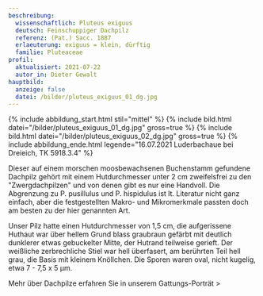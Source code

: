 ```yaml
---
beschreibung:
  wissenschaftlich: Pluteus exiguus
  deutsch: Feinschuppiger Dachpilz
  referenz: (Pat.) Sacc. 1887
  erlaeuterung: exiguus = klein, dürftig
  familie: Pluteaceae
profil:
  aktualisiert: 2021-07-22
  autor_in: Dieter Gewalt
hauptbild:
  anzeige: false
  datei: /bilder/pluteus_exiguus_01_dg.jpg
---
```

{% include abbildung_start.html stil="mittel" %}
{% include bild.html datei="/bilder/pluteus_exiguus_01_dg.jpg" gross=true %}
{% include bild.html datei="/bilder/pluteus_exiguus_02_dg.jpg" gross=true %}
{% include abbildung_ende.html legende="16.07.2021 Luderbachaue bei Dreieich, TK 5918.3.4" %}

Dieser auf einem morschen moosbewachsenen Buchenstamm gefundene Dachpilz gehört mit einem Hutdurchmesser unter 2 cm zweifelsfrei zu den "Zwergdachpilzen" und von denen gibt es nur eine Handvoll. Die Abgrenzung zu P. pusillulus und P. hispidulus ist lt. Literatur nicht ganz einfach, aber die festgestellten Makro- und Mikromerkmale passten doch am besten zu der hier genannten Art.

Unser Pilz hatte einen Hutdurchmesser von 1,5 cm, die aufgerissene Huthaut war über hellem Grund blass graubraun gefärbt mit deutlich dunklerer etwas gebuckelter Mitte, der Hutrand teilweise gerieft. Der weißliche zerbrechliche Stiel war hell überfasert, am berührten Teil hell grau, die Basis mit kleinem Knöllchen.  Die Sporen waren oval, nicht kugelig, etwa 7 - 7,5 x 5 µm.

Mehr über Dachpilze erfahren Sie in unserem Gattungs-Porträt >